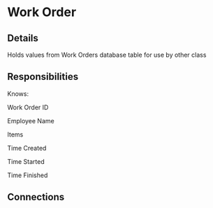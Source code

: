 # Work Order
<!-- Give a small description here -->

## Details

Holds values from Work Orders database table for use by other class

## Responsibilities
Knows:

Work Order ID

Employee Name

Items

Time Created

Time Started

Time Finished

## Connections
<!-- List out the classes this class will interact with -->
